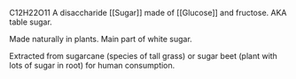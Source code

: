 C12H22O11
A disaccharide [[Sugar]] made of [[Glucose]] and fructose.
AKA table sugar.

Made naturally in plants.
Main part of white sugar.

Extracted from sugarcane (species of tall grass) or sugar beet (plant with lots of sugar in root) for human consumption.
